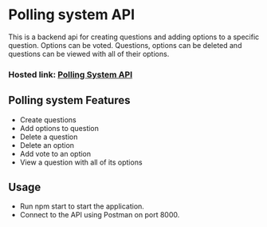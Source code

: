 # Polling system API

This is a backend api for creating questions and adding options to a specific question. Options can be voted. Questions, options can be deleted and questions can be viewed with all of their options.

### Hosted link: [Polling System API](https://polling-system-api-main-fiui.onrender.com/)

## Polling system Features

- Create questions
- Add options to question
- Delete a question
- Delete an option
- Add vote to an option
- View a question with all of its options

## Usage

- Run npm start to start the application.
- Connect to the API using Postman on port 8000.
